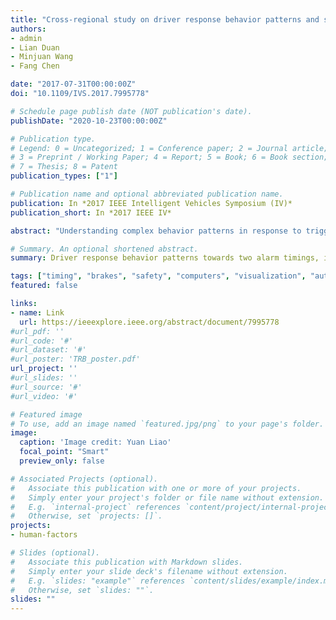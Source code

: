 ```yaml
---
title: "Cross-regional study on driver response behavior patterns and system acceptance with triggered forward collision warning"
authors:
- admin
- Lian Duan
- Minjuan Wang
- Fang Chen

date: "2017-07-31T00:00:00Z"
doi: "10.1109/IVS.2017.7995778"

# Schedule page publish date (NOT publication's date).
publishDate: "2020-10-23T00:00:00Z"

# Publication type.
# Legend: 0 = Uncategorized; 1 = Conference paper; 2 = Journal article;
# 3 = Preprint / Working Paper; 4 = Report; 5 = Book; 6 = Book section;
# 7 = Thesis; 8 = Patent
publication_types: ["1"]

# Publication name and optional abbreviated publication name.
publication: In *2017 IEEE Intelligent Vehicles Symposium (IV)*
publication_short: In *2017 IEEE IV*

abstract: "Understanding complex behavior patterns in response to triggered forward collision warning system benefits localized user experience design, especially in safety critical scenarios from a cross-regional perspective. This paper studies driver response behavior patterns towards two alarm timings, in car-following scenarios with different traffic density. Data from 32 participants in China and 30 participants in Sweden were collected using a driving simulator. Differences were observed between China group and Sweden group regarding response behavior patterns, system acceptance and effectiveness. Seen from obtained results, Chinese drivers were found to steer more frequently than Swedish drivers in response to triggered alarm no matter what alarm timing or traffic density there were. Chinese drivers preferred later alarm timing than Swedish drivers. To better design regional-adaptive human machine interaction of forward collision warning system; some suggestions were produced based on obtained results."

# Summary. An optional shortened abstract.
summary: Driver response behavior patterns towards two alarm timings, in car-following scenarios with different traffic density. Data from 32 participants in China and 30 participants in Sweden were collected using a driving simulator.

tags: ["timing", "brakes", "safety", "computers", "visualization", "automobiles"]
featured: false

links:
- name: Link
  url: https://ieeexplore.ieee.org/abstract/document/7995778
#url_pdf: ''
#url_code: '#'
#url_dataset: '#'
#url_poster: 'TRB_poster.pdf'
url_project: ''
#url_slides: ''
#url_source: '#'
#url_video: '#'

# Featured image
# To use, add an image named `featured.jpg/png` to your page's folder.
image:
  caption: 'Image credit: Yuan Liao'
  focal_point: "Smart"
  preview_only: false

# Associated Projects (optional).
#   Associate this publication with one or more of your projects.
#   Simply enter your project's folder or file name without extension.
#   E.g. `internal-project` references `content/project/internal-project/index.md`.
#   Otherwise, set `projects: []`.
projects:
- human-factors

# Slides (optional).
#   Associate this publication with Markdown slides.
#   Simply enter your slide deck's filename without extension.
#   E.g. `slides: "example"` references `content/slides/example/index.md`.
#   Otherwise, set `slides: ""`.
slides: ""
---
```

